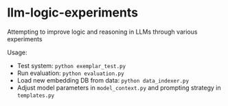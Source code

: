 # llm-logic-experiments
Attempting to improve logic and reasoning in LLMs through various experiments

Usage:
 - Test system: `python exemplar_test.py`
 - Run evaluation: `python evaluation.py`
 - Load new embedding DB from data: `python data_indexer.py`
 - Adjust model parameters in `model_context.py` and prompting strategy in `templates.py`
